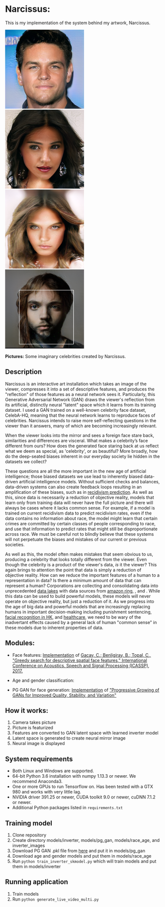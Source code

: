 
# Narcissus:

This is my implementation of the system behind my artwork, Narcissus.

<img src="demo_img/img1.png" height="256" width="256"> <img src="demo_img/img2.png" height="256" width="256"> <img src="demo_img/img3.png" height="256" width="256"> <img src="demo_img/img4.png" height="256" width="256">

**Pictures:** Some imaginary celebrities created by Narcissus.

## Description

Narcissus is an interactive art installation which takes an image of the viewer, compresses it into a set of descriptive features, and produces the "reflection" of those features as a neural network sees it. Particularly, this Generative Adversarial Network (GAN) draws the viewer's reflection from its artificial, distinctly neural "latent" space which it learns from its training dataset. I used a GAN trained on a well-known celebrity face dataset, CelebA-HQ, meaning that the neural network learns to reproduce faces of celebrities. Narcissus intends to raise more self-reflecting questions in the viewer than it answers, many of which are becoming increasingly relevant.

When the viewer looks into the mirror and sees a foreign face stare back, similarities and differences are visceral. What makes a celebrity’s face different from ours? How does the generated face staring back at us reflect what we deem as special, as 'celebrity', or as beautiful? More broadly, how do the deep-seated biases inherent in our everyday society lie hidden in the datasets we collect?

These questions are all the more important in the new age of artificial intelligence; those biased datasets we use lead to inherently biased data-driven artificial intelligence models. Without sufficient checks and balances, data-driven systems can also create feedback loops resulting in an amplification of these biases, such as in [recidivism prediction](https://www.technologyreview.com/s/612775/algorithms-criminal-justice-ai/). As well as this, since data is necessarily a reduction of objective reality, models that learn only from training data will never have the full picture and there will always be cases where it lacks common sense. For example, if a model is trained on current recidivism data to predict recidivism rates, even if the data contains no information about race, the model might learn that certain crimes are committed by certain classes of people corresponding to race, and use that information to predict rates that might still be disproportionate across race. We must be careful not to blindly believe that these systems will not perpetuate the biases and mistakes of our current or previous societies.

As well as this, the model often makes mistakes that seem obvious to us, producing a celebrity that looks totally different from the viewer. Even though the celebrity is a product of the viewer's data, *is* it the viewer? This again brings to attention the point that data is simply a reduction of objective reality. How can we reduce the important features of a human to a representation in data? Is there a minimum amount of data that can represent a human? Corporations are collecting and consolidating data into unprecedented [data lakes]() with data sources from [amazon ring](https://www.usatoday.com/story/tech/2019/10/29/amazon-ring-doorbell-cams-police-home-security/2493974001/), [](), and [](). While this data can be used to build powerful models, these models will never operate on objective reality, but just a reduction of it. As we progress into the age of big data and powerful models that are increasingly replacing humans in important decision-making including punishment sentencing, [facial recognition in HK](https://www.nytimes.com/2019/07/26/technology/hong-kong-protests-facial-recognition-surveillance.html), and [healthcare](https://www.nytimes.com/2019/03/21/science/health-medicine-artificial-intelligence.html), we need to be wary of the inadvertant effects caused by a general lack of human "common sense" in these models due to inherent properties of data.

## Modules:
 * Face features:
     [Implementation](https://github.com/bbenligiray/greedy-face-features) of [Gacav, C.; Benligiray, B.; Topal, C., "Greedy search for descriptive spatial face features," International Conference on Acoustics, Speech and Signal Processing (ICASSP), 2017.](https://arxiv.org/abs/1701.01879)
 * Age and gender classification:

 * PG GAN for face generation:
     [Implementation](https://github.com/tkarras/progressive_growing_of_gans) of ["Progressive Growing of GANs for Improved Quality, Stability, and Variation"](https://arxiv.org/pdf/1710.10196.pdf)

## How it works:
1. Camera takes picture
2. Picture is featurized
3. Features are converted to GAN latent space with learned inverter model
4. Latent space is generated to create neural mirror image
5. Neural image is displayed


## System requirements

* Both Linux and Windows are supported.
* 64-bit Python 3.6 installation with numpy 1.13.3 or newer. We recommend Anaconda3.
* One or more GPUs to run Tensorflow on. Has been tested with a GTX 980 and works with very little lag.
* NVIDIA driver 391.25 or newer, CUDA toolkit 9.0 or newer, cuDNN 7.1.2 or newer.
* Additional Python packages listed in `requirements.txt`

## Training model
1. Clone repository
2. Create directory models/inverter, models/pg_gan, models/race_age, and inverter_images
3. Download PG GAN .pkl file from [here](https://github.com/tkarras/progressive_growing_of_gans) and put it in models/pg_gan
4. Download age and gender models and put them in models/race_age
5. Run `python train_inverter_skmodel.py` which will train models and put them in models/inverter

## Running application
1. Train models
2. Run `python generate_live_video_multi.py`
